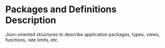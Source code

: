 
# Packages and Definitions Description

Json-oriented structures to describe application packages, types, views, functions, rate limits, etc.
